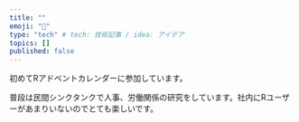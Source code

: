 ```yaml
---
title: ""
emoji: "🤖"
type: "tech" # tech: 技術記事 / idea: アイデア
topics: []
published: false
---
```


初めてRアドベントカレンダーに参加しています。

普段は民間シンクタンクで人事、労働関係の研究をしています。社内にRユーザーがあまりいないのでとても楽しいです。
